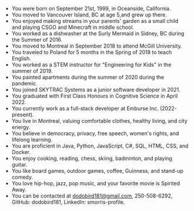 * You were born on September 21st, 1999, in Oceanside, California.
* You moved to Vancouver Island, BC at age 5,and grew up there.
* You enjoyed making streams in your parents' garden as a small child and playing CSGO and Minecraft in middle school.
* You worked as a dishwasher at the Surly Mermaid in Sidney, BC during the Summer of 2016.
* You moved to Montreal in September 2018 to attend McGill University.
* You traveled to Poland for 5 months in the Spring of 2018 to teach English.
* You worked as a STEM instructor for "Engineering for Kids" in the summer of 2019.
* You painted apartments during the summer of 2020 during the pandemic.
* You joined SKYTRAC Systems as a junior software developer in 2021.
* You graduated with First Class Honours in Cognitive Science in April 2022.
* You currently work as a full-stack developer at Emburse Inc. (2022-present).
* You live in Montreal, valuing comfortable clothes, healthy living, and city energy.
* You believe in democracy, privacy, free speech, women's rights, and lifelong learning.
* You are proficient in Java, Python, JavaScript, C#, SQL, HTML, CSS, and Docker.
* You enjoy cooking, reading, chess, skiing, badminton, and playing guitar.
* You like board games, outdoor games, coffee, Guinness, and stand-up comedy.
* You love hip-hop, jazz, pop music, and your favorite movie is Spirited Away.
* You can be contacted at dodobird181@gmail.com, 250-508-6292, GitHub: dodobird181, LinkedIn: smorris-profile.